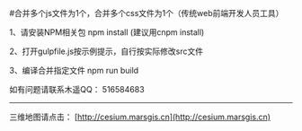 #合并多个js文件为1个，合并多个css文件为1个（传统web前端开发人员工具）


1、请安装NPM相关包
npm install (建议用cnpm install)

2、打开gulpfile.js按示例提示，自行按实际修改src文件


3、编译合并指定文件
npm run build 


如有问题请联系木遥QQ： 516584683
 
---------------------------
三维地图请点击： [http://cesium.marsgis.cn](http://cesium.marsgis.cn)